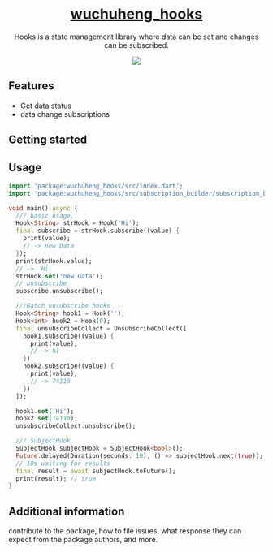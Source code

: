 <a href="https://pub.dev/packages/wuchuheng_hooks">

<h1 align="center">
wuchuheng_hooks
</h1>
</a>

<p align="center">
Hooks is a state management library where data can be set and changes can be subscribed.
</p>

<p align="center">
    <a href="https://github.com/wuchuheng/hooks_dart/actions/workflows/test.yml" >
        <img src="https://github.com/wuchuheng/hooks_dart/actions/workflows/test.yml/badge.svg" />
    </a>
</p>



## Features

* Get data status
* data change subscriptions

## Getting started

## Usage

```dart
import 'package:wuchuheng_hooks/src/index.dart';
import 'package:wuchuheng_hooks/src/subscription_builder/subscription_builder_abstract.dart';

void main() async {
  /// basic usage.
  Hook<String> strHook = Hook('Hi');
  final subscribe = strHook.subscribe((value) {
    print(value);
    // -> new Data
  });
  print(strHook.value);
  // ->  Hi
  strHook.set('new Data');
  // unsubscribe
  subscribe.unsubscribe();

  ///Batch unsubscribe hooks
  Hook<String> hook1 = Hook('');
  Hook<int> hook2 = Hook(0);
  final unsubscribeCollect = UnsubscribeCollect([
    hook1.subscribe((value) {
      print(value);
      // -> hi
    }),
    hook2.subscribe((value) {
      print(value);
      // -> 74110
    })
  ]);

  hook1.set('Hi');
  hook2.set(74110);
  unsubscribeCollect.unsubscribe();

  /// SubjectHook
  SubjectHook subjectHook = SubjectHook<bool>();
  Future.delayed(Duration(seconds: 10), () => subjectHook.next(true));
  // 10s waiting for results
  final result = await subjectHook.toFuture();
  print(result); // true
}
```

## Additional information

contribute to the package, how to file issues, what response they can expect 
from the package authors, and more.
